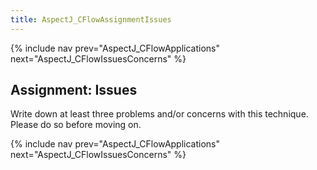 ```yaml
---
title: AspectJ_CFlowAssignmentIssues
---
```

{% include nav prev="AspectJ_CFlowApplications" next="AspectJ_CFlowIssuesConcerns" %}

## Assignment: Issues
Write down at least three problems and/or concerns with this technique. Please do so before moving on.

{% include nav prev="AspectJ_CFlowApplications" next="AspectJ_CFlowIssuesConcerns" %}
